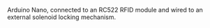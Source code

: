 Arduino Nano, connected to an RC522 RFID module and wired to an external solenoid locking mechanism.

